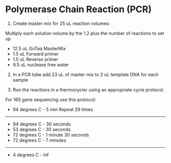 # Polymerase Chain Reaction (PCR)

1) Create master mix for 25 uL reaction volumes:

Multiply each solution volume by the 1.2 plus the number of reactions to set up

* 12.5 uL GoTaq MasterMix
* 1.5 uL Forward primer
* 1.5 uL Reverse primer
* 9.5 uL nuclease free water

2) In a PCR tube add 23 uL of master mix to 2 uL template DNA for each sample

3) Run the reactions in a thermocycler using an appropriate cycle protocol.

For 16S gene sequencing use this protocol:
* 94 degrees C - 5 min
Repeat 29 times

---
* 94 degrees C - 30 seconds
* 53 degrees C - 30 seconds
* 72 degrees C - 1 minute 30 seconds
* 72 degrees C - 7 minutes
---
* 4 degrees C - inf
